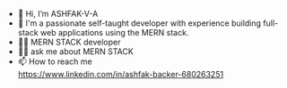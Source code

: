 - 👋 Hi, I’m ASHFAK-V-A
- 👀 I'm a passionate self-taught developer with experience building full-stack web applications using the MERN stack.
- 👨‍💻 MERN STACK developer 
- 👨‍💻 ask me about MERN STACK
- 📫 How to reach me   
https://www.linkedin.com/in/ashfak-backer-680263251 
